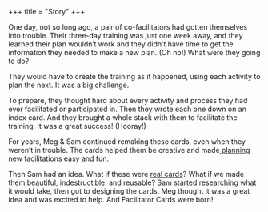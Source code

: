+++
title = "Story"
+++

One day, not so long ago, a pair of co-facilitators had gotten themselves into trouble. Their three-day training was just one week away, and they learned their plan wouldn’t work and they didn’t have time to get the information they needed to make a new plan. (Oh no!) What were they going to do?‌

They would have to create the training as it happened, using each activity to plan the next. It was a big challenge.

To prepare, they thought hard about every activity and process they had ever facilitated or participated in. Then they wrote each one down on an index card. And they brought a whole stack with them to facilitate the training. It was a great success! (Hooray!)

For years, Meg & Sam continued remaking these cards, even when they weren’t in trouble. The cards helped them be creative and made[ planning ](https://www.facilitator.cards/blog/adding-modularity-to-your-facilitation-planning/)new facilitations easy and fun. 

Then Sam had an idea. What if these were [real cards](https://www.facilitator.cards/cards/)? What if we made them beautiful, indestructible, and reusable? Sam started [researching](https://www.facilitator.cards/blog/questions-we-asked-manufacturers/) what it would take, then got to designing the cards. Meg thought it was a great idea and was excited to help. And Facilitator Cards were born!